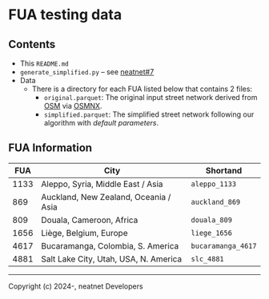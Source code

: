 # FUA testing data

## Contents

* This `README.md`
* `generate_simplified.py` – see [neatnet#7](https://github.com/uscuni/neatnet/issues/7)
* Data
   * There is a directory for each FUA listed below that contains 2 files:
      * `original.parquet`: The original input street network derived from [OSM](https://www.openstreetmap.org/about) via [OSMNX](https://osmnx.readthedocs.io/en/stable/).
      * `simplified.parquet`: The simplified street network following our algorithm with *default parameters*.

## FUA Information

| FUA  | City                                   | Shortand              |
| ---  | ---                                    | ---                   |
| 1133 | Aleppo, Syria, Middle East / Asia      | `aleppo_1133`         |
| 869  | Auckland, New Zealand, Oceania / Asia  | `auckland_869`        |
| 809  | Douala, Cameroon, Africa               | `douala_809`          |
| 1656 | Liège, Belgium, Europe                 | `liege_1656`          |
| 4617 | Bucaramanga, Colombia, S. America      | `bucaramanga_4617`    |
| 4881 | Salt Lake City, Utah, USA, N. America  | `slc_4881`            |

---------------------------------------

Copyright (c) 2024-, neatnet Developers

